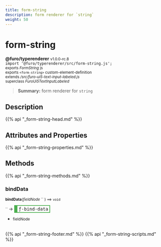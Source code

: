 ```yaml
---
title: form-string
description: form renderer for `string`
weight: 50
---
```


# form-string
**@furo/typerenderer** <small>v1.0.0-rc.8</small>
<br>`import '@furo/typerenderer/src/form-string.js';`<small>
<br>exports *FormString* js
<br>exports `<form-string>` custom-element-definition
<br>extends */src/furo-ui5-text-input-labeled.js*
<br>superclass *FuroUi5TextInputLabeled*</small>

> **Summary:** form renderer for `string`

## Description



{{% api "_form-string-head.md" %}}

## Attributes and Properties
{{% api "_form-string-properties.md" %}}




## Methods
{{% api "_form-string-methods.md" %}}


### **bindData**
<small>**bindData**(*fieldNode* `` ) ⟹ `void`</small>

<small>`` </small> →
<span  style="border-width:2px 2px 2px 10px; border-style: solid;border-color:  rgb(76, 175, 80);font-family:monospace; padding:2px 4px;">ƒ-bind-data</span>



- <small>fieldNode </small>
<br><br>




{{% api "_form-string-footer.md" %}}
{{% api "_form-string-scripts.md" %}}
